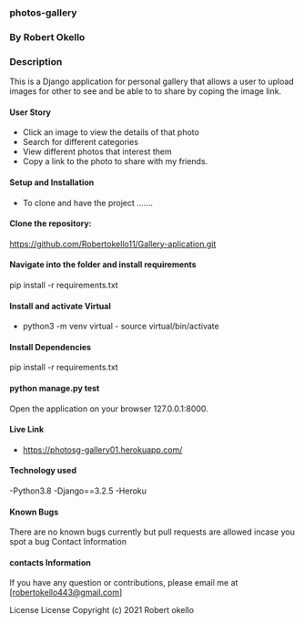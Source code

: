### photos-gallery

### By Robert Okello

### Description

This is a Django application for personal gallery that allows a user to upload images for other to see and be able to to share by coping the image link.

#### User Story

- Click an image to view the details of that photo
- Search for different categories
- View different photos that interest them
- Copy a link to the photo to share with my friends.

#### Setup and Installation

* To clone and have the project .......

#### Clone the repository:
 https://github.com/Robertokello11/Gallery-aplication.git

#### Navigate into the folder and install requirements
 pip install -r requirements.txt

#### Install and activate Virtual

- python3 -m venv virtual - source virtual/bin/activate  
  
 #### Install Dependencies

  pip install -r requirements.txt
  
#### python manage.py test
Open the application on your browser 127.0.0.1:8000.

#### Live Link
- https://photosg-gallery01.herokuapp.com/

#### Technology used
-Python3.8
-Django==3.2.5
-Heroku

#### Known Bugs
There are no known bugs currently but pull requests are allowed incase you spot a bug
Contact Information
#### contacts Information
If you have any question or contributions, please email me at [robertokello443@gmail.com]

License
License
Copyright (c) 2021 Robert okello
